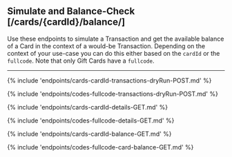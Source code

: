## Simulate and Balance-Check [/cards/{cardId}/balance/]
Use these endpoints to simulate a Transaction and get the available balance of a Card in the context of a would-be Transaction. 
Depending on the context of your use-case you can do this either based on the `cardId` or the `fullcode`. 
Note that only Gift Cards have a `fullcode`.

---


{% include 'endpoints/cards-cardId-transactions-dryRun-POST.md' %}

{% include 'endpoints/codes-fullcode-transactions-dryRun-POST.md' %}

{% include 'endpoints/cards-cardId-details-GET.md' %}

{% include 'endpoints/codes-fullcode-details-GET.md' %}

{% include 'endpoints/cards-cardId-balance-GET.md' %}

{% include 'endpoints/codes-fullcode-card-balance-GET.md' %}
